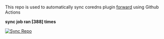 This repo is used to automatically sync coredns plugin [forward](https://github.com/QZLin/forward) using Github Actions

**sync job ran [388] times**

[![Sync Repo](https://github.com/QZLin/coredns-extract/actions/workflows/sync.yaml/badge.svg)](https://github.com/QZLin/coredns-extract/actions/workflows/sync.yaml)

